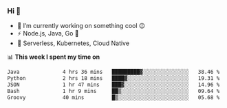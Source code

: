 ### Hi 👋

<!--
**nodejh/nodejh** is a ✨ _special_ ✨ repository because its `README.md` (this file) appears on your GitHub profile.

Here are some ideas to get you started:

- 🔭 I’m currently working on ...
- 🌱 I’m currently learning ...
- 👯 I’m looking to collaborate on ...
- 🤔 I’m looking for help with ...
- 💬 Ask me about ...
- 📫 How to reach me: ...
- 😄 Pronouns: ...
- ⚡ Fun fact: ...
-->

- 🔭 I’m currently working on something cool :wink:
- ⚡ Node.js, Java, Go :thought_balloon:
- 🤖 Serverless, Kubernetes, Cloud Native

📊 **This week I spent my time on**

<!--START_SECTION:waka-->

```txt
Java              4 hrs 36 mins   █████████▓░░░░░░░░░░░░░░░   38.46 %
Python            2 hrs 18 mins   ████▓░░░░░░░░░░░░░░░░░░░░   19.31 %
JSON              1 hr 47 mins    ███▓░░░░░░░░░░░░░░░░░░░░░   14.96 %
Bash              1 hr 9 mins     ██▒░░░░░░░░░░░░░░░░░░░░░░   09.64 %
Groovy            40 mins         █▒░░░░░░░░░░░░░░░░░░░░░░░   05.68 %
```

<!--END_SECTION:waka-->


<!--
:traffic_light: **Visitors**

![visitors](https://visitor-badge.glitch.me/badge?page_id=nodejh.nodejh)
-->
